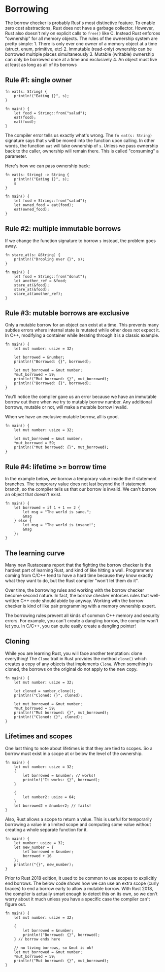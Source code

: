 # Borrowing
The borrow checker is probably Rust's most distinctive feature. To enable zero cost abstractions, Rust does not have a garbage collector. However, Rust also doesn't rely on explicit calls to `free()` like C. Instead Rust enforces "ownership" for all memory objects. The rules of the ownership system are pretty simple:
    1. There is only ever one owner of a memory object at a time (struct, enum, primitive, etc)
    2. Immutable (read-only) ownership can be borrowed multiple places simultaneously
    3. Mutable (writable) ownership can only be borrowed once at a time and exclusively
    4. An object must live at least as long as all of its borrows

## Rule #1: single owner
```rust,editable,ignore
fn eat(s: String) {
    println!("Eating {}", s);
}

fn main() {
    let food = String::from("salad");
    eat(food);
    eat(food);
}
```

The compiler error tells us exactly what's wrong. The `fn eat(s: String)` signature says that `s` will be moved into the function upon calling. In other words, the function `eat` will take ownership of `s`. Unless we pass ownership back to the caller, ownership will remain there. This is called "consuming" a parameter.

Here's how we can pass ownership back:

```rust,editable
fn eat(s: String) -> String {
    println!("Eating {}", s);
    s
}

fn main() {
    let food = String::from("salad");
    let owned_food = eat(food);
    eat(owned_food);
}
```

## Rule #2: multiple immutable borrows
If we change the function signature to borrow `s` instead, the problem goes away.

```rust,editable
fn stare_at(s: &String) {
    println!("Drooling over {}", s);
}

fn main() {
    let food = String::from("donut");
    let another_ref = &food;
    stare_at(&food);
    stare_at(&food);
    stare_at(another_ref);
}
```

## Rule #3: mutable borrows are exclusive
Only a mutable borrow for an object can exist at a time. This prevents many subtles errors where internal state is mutated while other does not expect it. In C++, modifying a container while iterating through it is a classic example.

```rust,editable,ignore
fn main() {
    let mut number: usize = 32;

    let borrowed = &number;
    println!("Borrowed: {}", borrowed);

    let mut_borrowed = &mut number;
    *mut_borrowed = 59;
    println!("Mut borrowed: {}", mut_borrowed);
    println!("Borrowed: {}", borrowed);
}
```

You'll notice the compiler gave us an error because we have an immutable borrow out there when we try to mutably borrow number. Any additional borrows, mutable or not, will make a mutable borrow invalid.

When we have an exclusive mutable borrow, all is good.

```rust,editable
fn main() {
    let mut number: usize = 32;

    let mut_borrowed = &mut number;
    *mut_borrowed = 59;
    println!("Mut borrowed: {}", mut_borrowed);
}
```

## Rule #4: lifetime >= borrow time
In the example below, we borrow a temporary value inside the if statement branches. The temporary value does not last beyond the if statement branch, so the compiler tells us that our borrow is invalid. We can't borrow an object that doesn't exist.

```rust,editable,ignore
fn main() {
    let borrowed = if 1 + 1 == 2 {
        let msg = "The world is sane.";
        &msg
    } else {
        let msg = "The world is insane!";
        &msg
    };
}
```

## The learning curve
Many new Rustaceans report that the fighting the borrow checker is the hardest part of learning Rust, and kind of like hitting a wall. Programmers coming from C/C++ tend to have a hard time because they know exactly what they want to do, but the Rust compiler "won't let them do it".

Over time, the borrowing rules and working with the borrow checker become second nature. In fact, the borrow checker enforces rules that well-written C++ code should abide by anyway. Working with the borrow checker is kind of like pair programming with a memory ownership expert.

The borrowing rules prevent all kinds of common C++ memory and security errors. For example, you can't create a dangling borrow, the compiler won't let you. In C/C++, you can quite easily create a dangling pointer!

## Cloning
While you are learning Rust, you will face another temptation: clone everything! The `Clone` trait in Rust provides the method `clone()` which creates a copy of any objects that implements `Clone`. When something is cloned, the borrows on the original do not apply to the new copy.

```rust,editable
fn main() {
    let mut number: usize = 32;

    let cloned = number.clone();
    println!("Cloned: {}", cloned);

    let mut_borrowed = &mut number;
    *mut_borrowed = 59;
    println!("Mut borrowed: {}", mut_borrowed);
    println!("Cloned: {}", cloned);
}
```

## Lifetimes and scopes
One last thing to note about lifetimes is that they are tied to scopes. So a borrow must exist in a scope at or below the level of the ownership.

```rust,editable,ignore
fn main() {
    let mut number: usize = 32;
    {
        let borrowed = &number; // works!
        println!("It works: {}", borrowed);
    }

    {
        let number2: usize = 64;
    }
    let borrowed2 = &number2; // fails!
}
```

Also, Rust allows a scope to return a value. This is useful for temporarily borrowing a value in a limited scope and computing some value without creating a whole separate function for it.

```rust,editable
fn main() {
    let number: usize = 32;
    let new_number = {
        let borrowed = &number;
        borrowed + 16
    };
    println!("{}", new_number);
}
```

Prior to Rust 2018 edition, it used to be common to use scopes to explicitly end borrows. The below code shows how we can use an extra scope (curly braces) to end a borrow early to allow a mutable borrow. With Rust 2018, the compiler is actually smart enough to detect this on its own, so we don't worry about it much unless you have a specific case the compiler can't figure out.

```rust,editable
fn main() {
    let mut number: usize = 32;

    {
        let borrowed = &number;
        println!("Borrowed: {}", borrowed);
    } // borrow ends here

    // no living borrows, so &mut is ok!
    let mut_borrowed = &mut number;
    *mut_borrowed = 59;
    println!("Mut borrowed: {}", mut_borrowed);
}
```